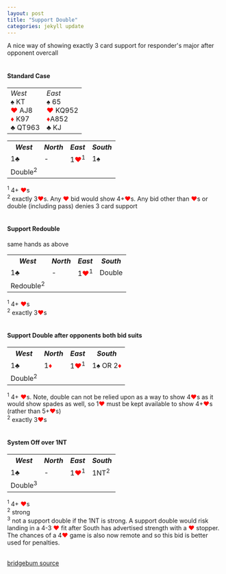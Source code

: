 ```yaml
---
layout: post
title: "Support Double"
categories: jekyll update
---
```


A nice way of showing exactly 3 card support for responder's major after opponent overcall<br><br>

#### Standard Case

<table style='width: 350px' >
  <tr>
    <td> <i>West</i><br/>
      &spades; KT<br/>
      <span style='color:red;'>&hearts;</span> AJ8<br/>
      <span style='color:red;'>&diams;</span> K97<br/>
      &clubs; QT963
    </td>
    <td> <i>East</i><br/>
      &spades; 65<br/>
      <span style='color:red;'>&hearts;</span> KQ952<br/>
      <span style='color:red;'>&diams;</span>A852<br/>
      &clubs; KJ
    </td>
  </tr>
</table>
<table >
  <tr>
    <th><i>West</i></th>
    <th><i>North</i></th>
    <th><i>East</i></th>
    <th><i>South</i></th>
  </tr>
  <tr>
    <td>1&clubs;</td>
    <td>-</td>
    <td>1<span style='color:red;'>&hearts;</span><sup>1</sup></td>
    <td>1&spades;</td>
  </tr>
  <tr>
    <td>Double<sup>2</sup></td>
    <td></td>
    <td></td>
    <td></td>
  </tr>
</table>

 <sup>1</sup> 4+ <span style='color:red;'>&hearts;</span>s<br>
 <sup>2</sup> exactly 3<span style='color:red;'>&hearts;</span>s. Any <span style='color:red;'>&hearts;</span> bid would show 4+<span style='color:red;'>&hearts;</span>s. Any bid other than <span style='color:red;'>&hearts;</span>s or double (including pass) denies 3 card support<br><br>

#### Support Redouble

same hands as above

<table >
  <tr>
    <th><i>West</i></th>
    <th><i>North</i></th>
    <th><i>East</i></th>
    <th><i>South</i></th>
  </tr>
  <tr>
    <td>1&clubs;</td>
    <td>-</td>
    <td>1<span style='color:red;'>&hearts;</span><sup>1</sup></td>
    <td>Double</td>
  </tr>
  <tr>
    <td>Redouble<sup>2</sup></td>
    <td></td>
    <td></td>
    <td></td>
  </tr>
</table>

 <sup>1</sup> 4+ <span style='color:red;'>&hearts;</span>s<br>
 <sup>2</sup> exactly 3<span style='color:red;'>&hearts;</span>s<br><br>

#### Support Double after opponents both bid suits

<table >
  <tr>
    <th><i>West</i></th>
    <th><i>North</i></th>
    <th><i>East</i></th>
    <th><i>South</i></th>
  </tr>
  <tr>
    <td>1&clubs;</td>
    <td>1<span style='color:red;'>&diams;</span></td>
    <td>1<span style='color:red;'>&hearts;</span><sup>1</sup></td>
    <td>1&spades; OR 2<span style='color:red;'>&diams;</span></td>
  </tr>
  <tr>
    <td>Double<sup>2</sup></td>
    <td></td>
    <td></td>
    <td></td>
  </tr>
</table>

 <sup>1</sup> 4+ <span style='color:red;'>&hearts;</span>s. Note, double can not be relied upon as a way to show 4<span style='color:red;'>&hearts;</span>s as it would show spades as well, so 1<span style='color:red;'>&hearts;</span> must be kept available to show 4+<span style='color:red;'>&hearts;</span>s (rather than 5+<span style='color:red;'>&hearts;</span>s)<br>
 <sup>2</sup> exactly 3<span style='color:red;'>&hearts;</span>s<br><br>

#### System Off over 1NT

<table >
  <tr>
    <th><i>West</i></th>
    <th><i>North</i></th>
    <th><i>East</i></th>
    <th><i>South</i></th>
  </tr>
  <tr>
    <td>1&clubs;</td>
    <td>-</td>
    <td>1<span style='color:red;'>&hearts;</span><sup>1</sup></td>
    <td>1NT<sup>2</sup></td>
  </tr>
  <tr>
    <td>Double<sup>3</sup></td>
    <td></td>
    <td></td>
    <td></td>
  </tr>
</table>

 <sup>1</sup> 4+ <span style='color:red;'>&hearts;</span>s<br>
 <sup>2</sup> strong<br>
 <sup>3</sup> not a support double if the 1NT is strong. A support double would risk landing in a 4-3 <span style='color:red;'>&hearts;</span> fit after South has advertised strength with a <span style='color:red;'>&hearts;</span> stopper. The chances of a 4<span style='color:red;'>&hearts;</span> game is also now remote and so this bid is better used for penalties.<br><br>

[bridgebum source](https://www.bridgebum.com/support_double.php)




